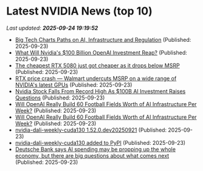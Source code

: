 # Latest NVIDIA News (top 10)
_Last updated: **2025-09-24 19:19:52**_

- [Big Tech Charts Paths on AI, Infrastructure and Regulation](http://www.pymnts.com/news/artificial-intelligence/2025/big-tech-charts-paths-ai-infrastructure-regulation/) (Published: 2025-09-23)
- [What Will Nvidia's $100 Billion OpenAI Investment Reap?](https://biztoc.com/x/c3e3e4df27ea4544) (Published: 2025-09-23)
- [The cheapest RTX 5080 just got cheaper as it drops below MSRP](https://www.notebookcheck.net/The-cheapest-RTX-5080-just-got-cheaper-as-it-drops-below-MSRP.1122112.0.html) (Published: 2025-09-23)
- [RTX price crash — Walmart undercuts MSRP on a wide range of NVIDIA's latest GPUs](https://www.windowscentral.com/hardware/nvidia/geforce-week-gpu-deals-msrp) (Published: 2025-09-23)
- [Nvidia Stock Falls From Record High As $100B AI Investment Raises Questions](https://finance.yahoo.com/news/nvidia-stock-falls-record-high-185832337.html) (Published: 2025-09-23)
- [Will OpenAI Really Build 60 Football Fields Worth of AI Infrastructure Per Week?](https://uk.pcmag.com/ai/160221/will-openai-really-build-60-football-fields-worth-of-ai-infrastructure-per-week) (Published: 2025-09-23)
- [Will OpenAI Really Build 60 Football Fields Worth of AI Infrastructure Per Week?](https://me.pcmag.com/en/ai/32403/will-openai-really-build-60-football-fields-worth-of-ai-infrastructure-per-week) (Published: 2025-09-23)
- [nvidia-dali-weekly-cuda130 1.52.0.dev20250921](https://pypi.org/project/nvidia-dali-weekly-cuda130/1.52.0.dev20250921/) (Published: 2025-09-23)
- [nvidia-dali-weekly-cuda130 added to PyPI](https://pypi.org/project/nvidia-dali-weekly-cuda130/) (Published: 2025-09-23)
- [Deutsche Bank says AI spending may be propping up the whole economy, but there are big questions about what comes next](https://www.businessinsider.com/ai-growth-economic-impact-outlook-data-centers-capex-big-tech-2025-9) (Published: 2025-09-23)
